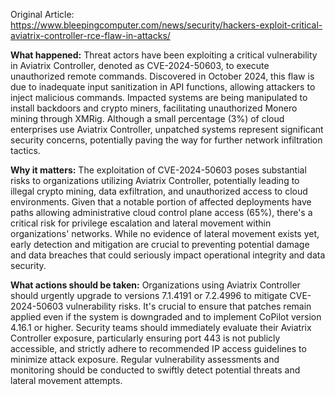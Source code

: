 Original Article: https://www.bleepingcomputer.com/news/security/hackers-exploit-critical-aviatrix-controller-rce-flaw-in-attacks/

**What happened:**
Threat actors have been exploiting a critical vulnerability in Aviatrix Controller, denoted as CVE-2024-50603, to execute unauthorized remote commands. Discovered in October 2024, this flaw is due to inadequate input sanitization in API functions, allowing attackers to inject malicious commands. Impacted systems are being manipulated to install backdoors and crypto miners, facilitating unauthorized Monero mining through XMRig. Although a small percentage (3%) of cloud enterprises use Aviatrix Controller, unpatched systems represent significant security concerns, potentially paving the way for further network infiltration tactics.

**Why it matters:**
The exploitation of CVE-2024-50603 poses substantial risks to organizations utilizing Aviatrix Controller, potentially leading to illegal crypto mining, data exfiltration, and unauthorized access to cloud environments. Given that a notable portion of affected deployments have paths allowing administrative cloud control plane access (65%), there's a critical risk for privilege escalation and lateral movement within organizations' networks. While no evidence of lateral movement exists yet, early detection and mitigation are crucial to preventing potential damage and data breaches that could seriously impact operational integrity and data security.

**What actions should be taken:**
Organizations using Aviatrix Controller should urgently upgrade to versions 7.1.4191 or 7.2.4996 to mitigate CVE-2024-50603 vulnerability risks. It's crucial to ensure that patches remain applied even if the system is downgraded and to implement CoPilot version 4.16.1 or higher. Security teams should immediately evaluate their Aviatrix Controller exposure, particularly ensuring port 443 is not publicly accessible, and strictly adhere to recommended IP access guidelines to minimize attack exposure. Regular vulnerability assessments and monitoring should be conducted to swiftly detect potential threats and lateral movement attempts.